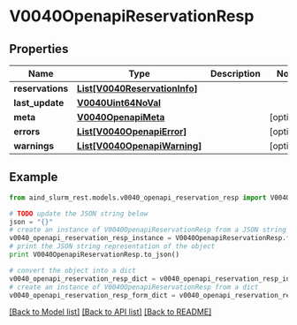 # V0040OpenapiReservationResp


## Properties

Name | Type | Description | Notes
------------ | ------------- | ------------- | -------------
**reservations** | [**List[V0040ReservationInfo]**](V0040ReservationInfo.md) |  | 
**last_update** | [**V0040Uint64NoVal**](V0040Uint64NoVal.md) |  | 
**meta** | [**V0040OpenapiMeta**](V0040OpenapiMeta.md) |  | [optional] 
**errors** | [**List[V0040OpenapiError]**](V0040OpenapiError.md) |  | [optional] 
**warnings** | [**List[V0040OpenapiWarning]**](V0040OpenapiWarning.md) |  | [optional] 

## Example

```python
from aind_slurm_rest.models.v0040_openapi_reservation_resp import V0040OpenapiReservationResp

# TODO update the JSON string below
json = "{}"
# create an instance of V0040OpenapiReservationResp from a JSON string
v0040_openapi_reservation_resp_instance = V0040OpenapiReservationResp.from_json(json)
# print the JSON string representation of the object
print V0040OpenapiReservationResp.to_json()

# convert the object into a dict
v0040_openapi_reservation_resp_dict = v0040_openapi_reservation_resp_instance.to_dict()
# create an instance of V0040OpenapiReservationResp from a dict
v0040_openapi_reservation_resp_form_dict = v0040_openapi_reservation_resp.from_dict(v0040_openapi_reservation_resp_dict)
```
[[Back to Model list]](../README.md#documentation-for-models) [[Back to API list]](../README.md#documentation-for-api-endpoints) [[Back to README]](../README.md)



